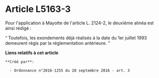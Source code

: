 # Article L5163-3

Pour l'application à Mayotte de l'article L. 2124-2, le deuxième alinéa est ainsi rédigé : 

“ Toutefois, les exondements déjà réalisés à la date du 1er juillet 1993 demeurent régis par la réglementation antérieure. ”

**Liens relatifs à cet article**

	**Créé par**:

	  - Ordonnance n°2016-1255 du 28 septembre 2016 - art. 3

